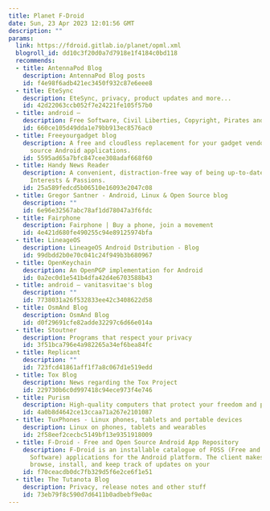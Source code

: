 ```yaml
---
title: Planet F-Droid
date: Sun, 23 Apr 2023 12:01:56 GMT
description: ""
params:
  link: https://fdroid.gitlab.io/planet/opml.xml
  blogroll_id: dd10c3f20d0a7d7918e1f4184c0bd118
  recommends:
  - title: AntennaPod Blog
    description: AntennaPod Blog posts
    id: f4e98f6adb421ec3450f932c87e6eee8
  - title: EteSync
    description: EteSync, privacy, product updates and more...
    id: 42d22063ccb052f7e24221fe105f57b0
  - title: android –
    description: Free Software, Civil Liberties, Copyright, Pirates and other stuff
    id: 660ce105d49dda1e79bb913ec8576ac0
  - title: Freeyourgadget blog
    description: A free and cloudless replacement for your gadget vendors' closed
      source Android applications.
    id: 5595ad65a7bfc847cee308adaf668f60
  - title: Handy News Reader
    description: A convenient, distraction-free way of being up-to-date with Your
      Interests & Passions.
    id: 25a589fedcd5b06510e16093e2047c08
  - title: Gregor Santner - Android, Linux & Open Source blog
    description: ""
    id: 6e96e32567abc78af1dd78047a3f6fdc
  - title: Fairphone
    description: Fairphone | Buy a phone, join a movement
    id: 4e421d680fe490255c94e89125974bfa
  - title: LineageOS
    description: LineageOS Android Dstribution - Blog
    id: 99dbdd2b0e70c041c24f949b3b680967
  - title: OpenKeychain
    description: An OpenPGP implementation for Android
    id: 0a2ec0d1e541b4dfa42d4e6703588b43
  - title: android – vanitasvitae's blog
    description: ""
    id: 7738031a26f532833ee42c3408622d58
  - title: OsmAnd Blog
    description: OsmAnd Blog
    id: d0f29691cfe82adde32297c6d66e014a
  - title: Stoutner
    description: Programs that respect your privacy
    id: 3f51bca796e4a982265a34ef6bea84fc
  - title: Replicant
    description: ""
    id: 723fcd41861aff1f7a8c067d1e519edd
  - title: Tox Blog
    description: News regarding the Tox Project
    id: 229730b6c0d997418c94ece973f4e746
  - title: Purism
    description: High-quality computers that protect your freedom and privacy
    id: 4a0b8d4642ce13ccaa71a267e2101087
  - title: TuxPhones - Linux phones, tablets and portable devices
    description: Linux on phones, tablets and wearables
    id: 2f58eef2cecbc5149bf13e9351918009
  - title: F-Droid - Free and Open Source Android App Repository
    description: F-Droid is an installable catalogue of FOSS (Free and Open Source
      Software) applications for the Android platform. The client makes it easy to
      browse, install, and keep track of updates on your
    id: f70ceacdb0dc7fb329d5f6e2ce6f1e51
  - title: The Tutanota Blog
    description: Privacy, release notes and other stuff
    id: 73eb79f8c590d7d6411b0adbebf9e0ac
---
```

